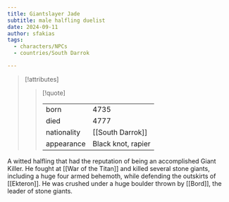 ```yaml
---
title: Giantslayer Jade
subtitle: male halfling duelist
date: 2024-09-11
author: sfakias
tags:
  - characters/NPCs
  - countries/South Darrok

---
```

> [!attributes]
> 
> > [!quote]
> >
> > | | |
> > | --- | --- |
> > | born | 4735 |
> > | died | 4777 |
> > | nationality | [[South Darrok]] |
> > | appearance | Black knot, rapier |

A witted halfling that had the reputation of being an accomplished Giant Killer. He fought at [[War of the Titan]] and killed several stone giants, including a huge four armed behemoth, while defending the outskirts of [[Ekteron]]. He was crushed under a huge boulder thrown by [[Bord]], the leader of stone giants.